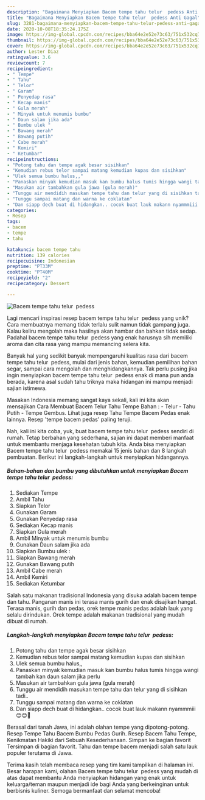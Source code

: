 ```yaml
---
description: "Bagaimana Menyiapkan Bacem tempe tahu telur  pedess Anti Gagal"
title: "Bagaimana Menyiapkan Bacem tempe tahu telur  pedess Anti Gagal"
slug: 3281-bagaimana-menyiapkan-bacem-tempe-tahu-telur-pedess-anti-gagal
date: 2020-10-08T18:35:24.175Z
image: https://img-global.cpcdn.com/recipes/bba64e2e52e73c63/751x532cq70/bacem-tempe-tahu-telur-pedess-foto-resep-utama.jpg
thumbnail: https://img-global.cpcdn.com/recipes/bba64e2e52e73c63/751x532cq70/bacem-tempe-tahu-telur-pedess-foto-resep-utama.jpg
cover: https://img-global.cpcdn.com/recipes/bba64e2e52e73c63/751x532cq70/bacem-tempe-tahu-telur-pedess-foto-resep-utama.jpg
author: Lester Diaz
ratingvalue: 3.6
reviewcount: 7
recipeingredient:
- " Tempe"
- " Tahu"
- " Telor"
- " Garam"
- " Penyedap rasa"
- " Kecap manis"
- " Gula merah"
- " Minyak untuk menumis bumbu"
- " Daun salam jika ada"
- " Bumbu ulek "
- " Bawang merah"
- " Bawang putih"
- " Cabe merah"
- " Kemiri"
- " Ketumbar"
recipeinstructions:
- "Potong tahu dan tempe agak besar sisihkan"
- "Kemudian rebus telor sampai matang kemudian kupas dan sisihkan"
- "Ulek semua bumbu halus,,"
- "Panaskan minyak kemudian masuk kan bumbu halus tumis hingga wangi tambah kan daun salam jika perlu"
- "Masukan air tambahkan gula jawa (gula merah)"
- "Tunggu air mendidih masukan tempe tahu dan telur yang di sisihkan tadi.."
- "Tunggu sampai matang dan warna ke coklatan"
- "Dan siapp dech buat di hidangkan.. cocok buat lauk makann nyammmiii 😊😊🤤"
categories:
- Resep
tags:
- bacem
- tempe
- tahu

katakunci: bacem tempe tahu 
nutrition: 139 calories
recipecuisine: Indonesian
preptime: "PT33M"
cooktime: "PT40M"
recipeyield: "2"
recipecategory: Dessert

---
```



![Bacem tempe tahu telur  pedess](https://img-global.cpcdn.com/recipes/bba64e2e52e73c63/751x532cq70/bacem-tempe-tahu-telur-pedess-foto-resep-utama.jpg)

Lagi mencari inspirasi resep bacem tempe tahu telur  pedess yang unik? Cara membuatnya memang tidak terlalu sulit namun tidak gampang juga. Kalau keliru mengolah maka hasilnya akan hambar dan bahkan tidak sedap. Padahal bacem tempe tahu telur  pedess yang enak harusnya sih memiliki aroma dan cita rasa yang mampu memancing selera kita.

Banyak hal yang sedikit banyak mempengaruhi kualitas rasa dari bacem tempe tahu telur  pedess, mulai dari jenis bahan, kemudian pemilihan bahan segar, sampai cara mengolah dan menghidangkannya. Tak perlu pusing jika ingin menyiapkan bacem tempe tahu telur  pedess enak di mana pun anda berada, karena asal sudah tahu triknya maka hidangan ini mampu menjadi sajian istimewa.

Masakan Indonesia memang sangat kaya sekali, kali ini kita akan mensajikan Cara Membuat Bacem Telur Tahu Tempe Bahan : - Telur - Tahu Putih - Tempe Gembus. Lihat juga resep Tahu Tempe Bacem Pedas enak lainnya. Resep &#39;tempe bacem pedas&#39; paling teruji.


Nah, kali ini kita coba, yuk, buat bacem tempe tahu telur  pedess sendiri di rumah. Tetap berbahan yang sederhana, sajian ini dapat memberi manfaat untuk membantu menjaga kesehatan tubuh kita. Anda bisa menyiapkan Bacem tempe tahu telur  pedess memakai 15 jenis bahan dan 8 langkah pembuatan. Berikut ini langkah-langkah untuk menyiapkan hidangannya.

<!--inarticleads1-->

##### Bahan-bahan dan bumbu yang dibutuhkan untuk menyiapkan Bacem tempe tahu telur  pedess:

1. Sediakan  Tempe
1. Ambil  Tahu
1. Siapkan  Telor
1. Gunakan  Garam
1. Gunakan  Penyedap rasa
1. Sediakan  Kecap manis
1. Siapkan  Gula merah
1. Ambil  Minyak untuk menumis bumbu
1. Gunakan  Daun salam jika ada
1. Siapkan  Bumbu ulek :
1. Siapkan  Bawang merah
1. Gunakan  Bawang putih
1. Ambil  Cabe merah
1. Ambil  Kemiri
1. Sediakan  Ketumbar


Salah satu makanan tradisional Indonesia yang disuka adalah bacem tempe dan tahu. Panganan manis ini terasa manis gurih dan enak disajikan hangat. Terasa manis, gurih dan pedas, orek tempe manis pedas adalah lauk yang selalu dirindukan. Orek tempe adalah makanan tradisional yang mudah dibuat di rumah. 

<!--inarticleads2-->

##### Langkah-langkah menyiapkan Bacem tempe tahu telur  pedess:

1. Potong tahu dan tempe agak besar sisihkan
1. Kemudian rebus telor sampai matang kemudian kupas dan sisihkan
1. Ulek semua bumbu halus,,
1. Panaskan minyak kemudian masuk kan bumbu halus tumis hingga wangi tambah kan daun salam jika perlu
1. Masukan air tambahkan gula jawa (gula merah)
1. Tunggu air mendidih masukan tempe tahu dan telur yang di sisihkan tadi..
1. Tunggu sampai matang dan warna ke coklatan
1. Dan siapp dech buat di hidangkan.. cocok buat lauk makann nyammmiii 😊😊🤤


Berasal dari tanah Jawa, ini adalah olahan tempe yang dipotong-potong. Resep Tempe Tahu Bacem Bumbu Pedas Gurih. Resep Bacem Tahu Tempe, Kenikmatan Hakiki dari Sebuah Kesederhanaan. Simpan ke bagian favorit Tersimpan di bagian favorit. Tahu dan tempe bacem menjadi salah satu lauk populer terutama di Jawa. 

Terima kasih telah membaca resep yang tim kami tampilkan di halaman ini. Besar harapan kami, olahan Bacem tempe tahu telur  pedess yang mudah di atas dapat membantu Anda menyiapkan hidangan yang enak untuk keluarga/teman maupun menjadi ide bagi Anda yang berkeinginan untuk berbisnis kuliner. Semoga bermanfaat dan selamat mencoba!
